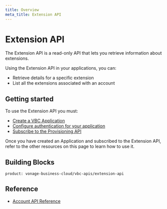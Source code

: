 ```yaml
---
title: Overview
meta_title: Extension API
---
```

# Extension API

The Extension API is a read-only API that lets you retrieve information about extensions.

Using the Extension API in your applications, you can:

* Retrieve details for a specific extension
* List all the extensions associated with an account

## Getting started

To use the Extension API you must:

* [Create a VBC Application](/vonage-business-cloud/vbc-apis/getting-started/create-application)
* [Configure authentication for your application](/vonage-business-cloud/vbc-apis/getting-started/authentication)
* [Subscribe to the Provisioning API](/vonage-business-cloud/vbc-apis/getting-started/subscribe-api)

Once you have created an Application and subscribed to the Extension API, refer to the other resources on this page to learn how to use it.


## Building Blocks

```building_block_list
product: vonage-business-cloud/vbc-apis/extension-api
```

## Reference

* [Account API Reference](/api/vonage-business-cloud/extension)
